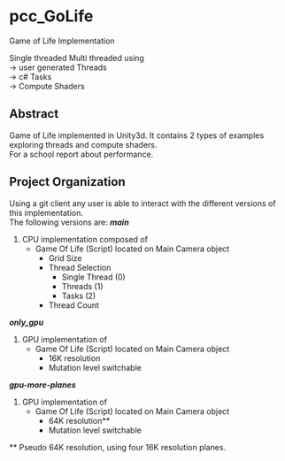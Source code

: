 # pcc_GoLife
Game of Life Implementation

Single threaded
Multi threaded using\
  -> user generated Threads\
  -> c# Tasks\
  -> Compute Shaders


## Abstract
Game of Life implemented in Unity3d. It contains 2 types of examples exploring threads and compute shaders.\
For a school report about performance.

## Project Organization
Using a git client any user is able to interact with the different versions of this implementation.\
The following versions are:
***main***
1. CPU implementation composed of
   - Game Of Life (Script) located on Main Camera object
     - Grid Size
     - Thread Selection
       - Single Thread (0)
       - Threads (1)
       - Tasks (2)
     - Thread Count

***only_gpu***
1. GPU implementation of
    - Game Of Life (Script) located on Main Camera object
      - 16K resolution
      - Mutation level switchable

***gpu-more-planes***
1. GPU implementation of
    - Game Of Life (Script) located on Main Camera object
      - 64K resolution**
      - Mutation level switchable

** Pseudo 64K resolution, using four 16K resolution planes.




